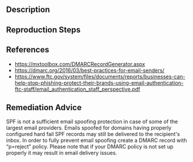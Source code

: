 ## Description


## Reproduction Steps


## References

- https://mxtoolbox.com/DMARCRecordGenerator.aspx
- https://dmarc.org/2016/03/best-practices-for-email-senders/
- https://www.ftc.gov/system/files/documents/reports/businesses-can-help-stop-phishing-protect-their-brands-using-email-authentication-ftc-staff/email_authentication_staff_perspective.pdf


## Remediation Advice

SPF is not a sufficient email spoofing protection in case of some of the largest email providers. Emails spoofed for domains having properly configured hard fail SPF records may still be delivered to the recipient's inbox. In order to fully prevent email spoofing create a DMARC record with “p=reject” policy. Please note that if your DMARC policy is not set up properly it may result in email delivery issues.
